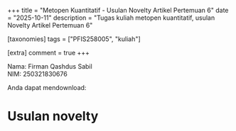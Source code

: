 +++
title = "Metopen Kuantitatif - Usulan Novelty Artikel Pertemuan 6"
date = "2025-10-11"
description = "Tugas kuliah metopen kuantitatif, usulan Novelty Artikel Pertemuan 6"

[taxonomies]
tags = ["PFIS258005", "kuliah"]

[extra]
comment = true
+++

Nama: Firman Qashdus Sabil\
NIM: 250321830676

Anda dapat mendownload:
<!-- - pdf review Artikel: [disini $\rightarrow$ drive usulan novelty artikel pertemuan ](https://drive.google.com/file/d/1-VfqkD9b6gdYtbHijYXUtdK6P27bmwVH/view?usp=sharing) -->

# Usulan novelty
<!-- <iframe src="https://drive.google.com/file/d/1-VfqkD9b6gdYtbHijYXUtdK6P27bmwVH/preview" width="100%" height="600" allow="autoplay" frameborder="0"></iframe> -->

